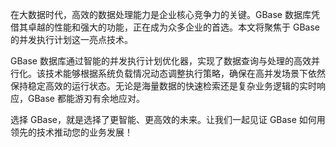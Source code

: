 在大数据时代，高效的数据处理能力是企业核心竞争力的关键。GBase 数据库凭借其卓越的性能和强大的功能，正在成为众多企业的首选。本文将聚焦于 GBase 的并发执行计划这一亮点技术。

GBase 数据库通过智能的并发执行计划优化器，实现了数据查询与处理的高效并行化。该技术能够根据系统负载情况动态调整执行策略，确保在高并发场景下依然保持稳定高效的运行状态。无论是海量数据的快速检索还是复杂业务逻辑的实时响应，GBase 都能游刃有余地应对。

选择 GBase，就是选择了更智能、更高效的未来。让我们一起见证 GBase 如何用领先的技术推动您的业务发展！
